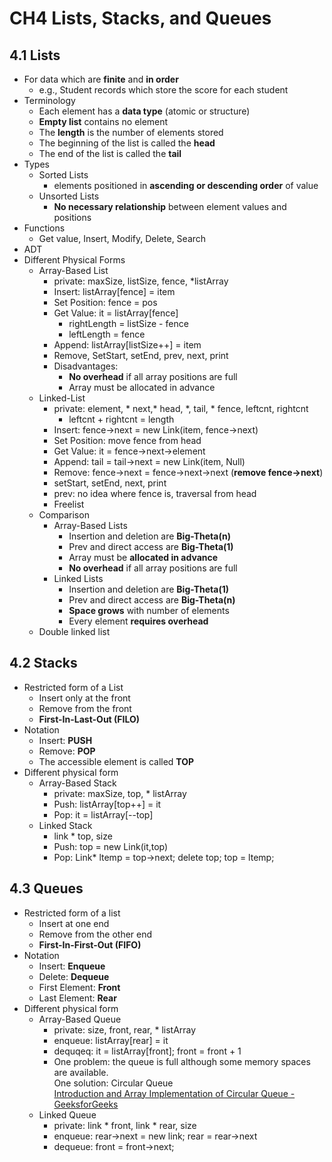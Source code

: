 # CH4 Lists, Stacks, and Queues
## 4.1 Lists
- For data which are **finite** and **in order**    
    - e.g., Student records which store the score for each student
- Terminology    
    - Each element has a **data type** (atomic or structure)
    - **Empty list** contains no element
    - The **length** is the number of elements stored
    - The beginning of the list is called the **head**
    - The end of the list is called the **tail**
- Types    
    - Sorted Lists        
        - elements positioned in **ascending or descending order** of value
    - Unsorted Lists        
        - **No necessary relationship** between element values and positions
- Functions    
    - Get value, Insert, Modify, Delete, Search
- ADT
- Different Physical Forms    
    - Array-Based List        
        - private: maxSize, listSize, fence, \*listArray
        - Insert: listArray[fence] = item
        - Set Position: fence = pos
        - Get Value: it = listArray[fence]            
            - rightLength = listSize - fence
            - leftLength = fence
        - Append: listArray[listSize++] = item
        - Remove, SetStart, setEnd, prev, next, print
        - Disadvantages:           
            - **No overhead** if all array positions are full
            - Array must be allocated in advance
    - Linked-List        
        - private: element, \* next,\* head, \*, tail, \* fence, leftcnt, rightcnt            
            - leftcnt + rightcnt = length
        - Insert: fence->next = new Link<Elem>(item, fence->next)
        - Set Position: move fence from head
        - Get Value: it = fence->next->element
        - Append: tail = tail->next = new Link<Elem>(item, Null)
        - Remove: fence->next = fence->next->next (**remove fence->next**)
        - setStart, setEnd, next, print
        - prev: no idea where fence is, traversal from head
        - Freelist
    - Comparison     
        - Array-Based Lists          
            - Insertion and deletion are **Big-Theta(n)**
            - Prev and direct access are **Big-Theta(1)**
            - Array must be **allocated in advance**
            - **No overhead** if all array positions are full
        - Linked Lists          
            - Insertion and deletion are **Big-Theta(1)**
            - Prev and direct access are **Big-Theta(n)**
            - **Space grows** with number of elements
            - Every element **requires overhead**
    - Double linked list
## 4.2 Stacks
- Restricted form of a List  
    - Insert only at the front
    - Remove from the front
    - **First-In-Last-Out (FILO)**
- Notation 
    - Insert: **PUSH**
    - Remove: **POP**
    - The accessible element is called **TOP**
- Different physical form 
    - Array-Based Stack      
        - private: maxSize, top, \* listArray
        - Push: listArray[top++] = it
        - Pop: it = listArray[--top]
    - Linked Stack    
        - link \* top, size
        - Push: top = new Link<Elem>(it,top)
        - Pop: Link<Elem>\* ltemp = top->next; delete top; top = ltemp;
## 4.3 Queues
- Restricted form of a list    
    - Insert at one end
    - Remove from the other end
    - **First-In-First-Out (FIFO)**
- Notation  
    - Insert: **Enqueue**
    - Delete: **Dequeue**
    - First Element: **Front**
    - Last Element: **Rear**
- Different physical form    
    - Array-Based Queue      
        - private: size, front, rear, \* listArray
        - enqueue: listArray[rear] = it
        - dequqeq: it = listArray[front]; front = front + 1
        - One problem: the queue is full although some memory spaces are available.   
            One solution: Circular Queue            
            [Introduction and Array Implementation of Circular Queue - GeeksforGeeks](https://www.geeksforgeeks.org/introduction-and-array-implementation-of-circular-queue/)            
    - Linked Queue       
        - private: link \* front, link \* rear, size
        - enqueue: rear->next = new link; rear = rear->next
        - dequeue: front = front->next;
